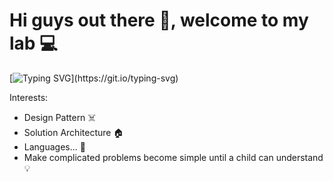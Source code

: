 # Hi guys out there 👋, welcome to my lab 💻

[![Typing SVG](https://readme-typing-svg.herokuapp.com/?width=800&lines=>%20I%27m%20KernelD%2C%20a%20software%20engineer%20living%20in%20Ho%20Chi%20Minh%20city...)](https://git.io/typing-svg)  

Interests:

- Design Pattern ☠️
- Solution Architecture 🏠
- Languages... 💃
- Make complicated problems become simple until a child can understand 💡
